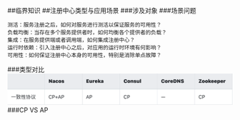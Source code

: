 ##临界知识
##注册中心类型与应用场景
###涉及对象
###场景问题
```asp
测活：服务注册之后，如何对服务进行测活以保证服务的可用性？
负载均衡：当存在多个服务提供者时，如何均衡各个提供者的负载？
集成：在服务提供端或者调用端，如何集成注册中心？
运行时依赖：引入注册中心之后，对应用的运行时环境有何影响？
可用性：如何保证注册中心本身的可用性，特别是消除单点故障？
```
###类型对比
![](.z_03_分布式_服务注册中心_01_zookeeper_euraka_consul_nacos_images/1013e564.png)
[](https://segmentfault.com/a/1190000039745779)
###CP VS AP
[](https://developer.51cto.com/art/201909/602506.htm)
